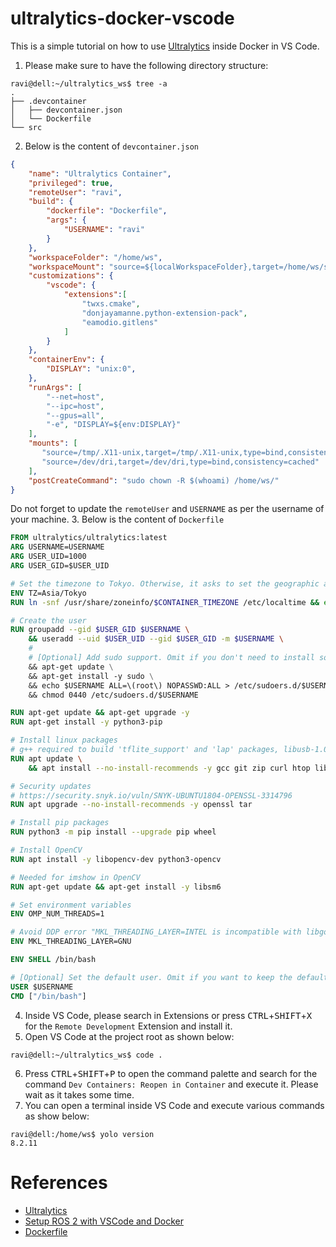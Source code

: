 # ultralytics-docker-vscode
This is a simple tutorial on how to use [Ultralytics](https://www.ultralytics.com/) inside Docker in VS Code.

1. Please make sure to have the following directory structure:
  ```console
  ravi@dell:~/ultralytics_ws$ tree -a
  .
  ├── .devcontainer
  │   ├── devcontainer.json
  │   └── Dockerfile
  └── src
  ```
2. Below is the content of `devcontainer.json`
  ```json
  {
      "name": "Ultralytics Container",
      "privileged": true,
      "remoteUser": "ravi",
      "build": {
          "dockerfile": "Dockerfile",
          "args": {
              "USERNAME": "ravi"
          }
      },
      "workspaceFolder": "/home/ws",
      "workspaceMount": "source=${localWorkspaceFolder},target=/home/ws/src,type=bind",
      "customizations": {
          "vscode": {
              "extensions":[
                  "twxs.cmake",
                  "donjayamanne.python-extension-pack",
                  "eamodio.gitlens"
              ]
          }
      },
      "containerEnv": {
          "DISPLAY": "unix:0",
      },
      "runArgs": [
          "--net=host",
          "--ipc=host",
          "--gpus=all",
          "-e", "DISPLAY=${env:DISPLAY}"
      ],
      "mounts": [
         "source=/tmp/.X11-unix,target=/tmp/.X11-unix,type=bind,consistency=cached",
         "source=/dev/dri,target=/dev/dri,type=bind,consistency=cached"
      ],
      "postCreateCommand": "sudo chown -R $(whoami) /home/ws/"
  }
  ```
  Do not forget to update the `remoteUser` and `USERNAME` as per the username of your machine.
3. Below is the content of `Dockerfile`
  ```dockerfile
  FROM ultralytics/ultralytics:latest
  ARG USERNAME=USERNAME
  ARG USER_UID=1000
  ARG USER_GID=$USER_UID
  
  # Set the timezone to Tokyo. Otherwise, it asks to set the geographic area later
  ENV TZ=Asia/Tokyo
  RUN ln -snf /usr/share/zoneinfo/$CONTAINER_TIMEZONE /etc/localtime && echo $CONTAINER_TIMEZONE > /etc/timezone
  
  # Create the user
  RUN groupadd --gid $USER_GID $USERNAME \
      && useradd --uid $USER_UID --gid $USER_GID -m $USERNAME \
      #
      # [Optional] Add sudo support. Omit if you don't need to install software after connecting.
      && apt-get update \
      && apt-get install -y sudo \
      && echo $USERNAME ALL=\(root\) NOPASSWD:ALL > /etc/sudoers.d/$USERNAME \
      && chmod 0440 /etc/sudoers.d/$USERNAME
  
  RUN apt-get update && apt-get upgrade -y
  RUN apt-get install -y python3-pip
  
  # Install linux packages
  # g++ required to build 'tflite_support' and 'lap' packages, libusb-1.0-0 required for 'tflite_support' package
  RUN apt update \
      && apt install --no-install-recommends -y gcc git zip curl htop libgl1 libglib2.0-0 libpython3-dev gnupg g++ libusb-1.0-0
  
  # Security updates
  # https://security.snyk.io/vuln/SNYK-UBUNTU1804-OPENSSL-3314796
  RUN apt upgrade --no-install-recommends -y openssl tar
  
  # Install pip packages
  RUN python3 -m pip install --upgrade pip wheel
  
  # Install OpenCV
  RUN apt install -y libopencv-dev python3-opencv
  
  # Needed for imshow in OpenCV
  RUN apt-get update && apt-get install -y libsm6
  
  # Set environment variables
  ENV OMP_NUM_THREADS=1
  
  # Avoid DDP error "MKL_THREADING_LAYER=INTEL is incompatible with libgomp.so.1 library" https://github.com/pytorch/pytorch/issues/37377
  ENV MKL_THREADING_LAYER=GNU
  
  ENV SHELL /bin/bash
  
  # [Optional] Set the default user. Omit if you want to keep the default as root.
  USER $USERNAME
  CMD ["/bin/bash"]
  ```
4. Inside VS Code, please search in Extensions or press <kbd>CTRL</kbd>+<kbd>SHIFT</kbd>+<kbd>X</kbd> for the `Remote Development` Extension and install it.
5. Open VS Code at the project root as shown below:
  ```console
  ravi@dell:~/ultralytics_ws$ code .
  ```
6. Press <kbd>CTRL</kbd>+<kbd>SHIFT</kbd>+<kbd>P</kbd> to open the command palette and search for the command `Dev Containers: Reopen in Container` and execute it. Please wait as it takes some time.
7. You can open a terminal inside VS Code and execute various commands as show below:
  ```console
  ravi@dell:/home/ws$ yolo version
  8.2.11
  ```

# References
* [Ultralytics](https://www.ultralytics.com/)
* [Setup ROS 2 with VSCode and Docker](https://docs.ros.org/en/iron/How-To-Guides/Setup-ROS-2-with-VSCode-and-Docker-Container.html)
* [Dockerfile](https://github.com/ravijo/simple-telnet-client/blob/main/Dockerfile)
  
